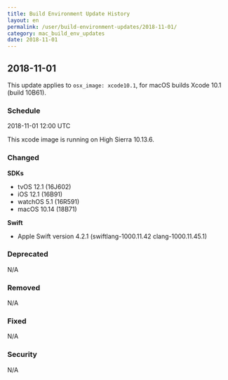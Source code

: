 ```yaml
---
title: Build Environment Update History
layout: en
permalink: /user/build-environment-updates/2018-11-01/
category: mac_build_env_updates
date: 2018-11-01
---
```


## 2018-11-01

This update applies to `osx_image: xcode10.1`, for macOS builds
Xcode 10.1 (build 10B61).

### Schedule

2018-11-01 12:00 UTC

This xcode image is running on High Sierra 10.13.6.

### Changed

**SDKs**
- tvOS 12.1 (16J602)
- iOS 12.1 (16B91)
- watchOS 5.1 (16R591)
- macOS 10.14 (18B71)

**Swift**
- Apple Swift version 4.2.1 (swiftlang-1000.11.42 clang-1000.11.45.1)

### Deprecated

N/A

### Removed

N/A

### Fixed

N/A

### Security

N/A
